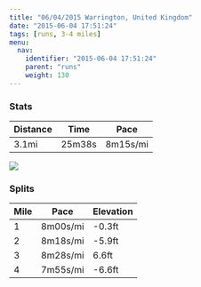 ```yaml
---
title: "06/04/2015 Warrington, United Kingdom"
date: "2015-06-04 17:51:24"
tags: [runs, 3-4 miles]
menu:
  nav:
    identifier: "2015-06-04 17:51:24"
    parent: "runs"
    weight: 130
---
```


### Stats

| Distance | Time | Pace |
|----------|------|------|
|3.1mi|25m38s|8m15s/mi|

<img src='https://maps.googleapis.com/maps/api/staticmap?maptype=roadmap&path=enc:sa{dIdb{NJbCpP}@XqPeCTSpG_LhAe@jEbQSDsPkBf@GjGaLbAo@lE|PQAiPeB`@E`GsLjAWnExP[AcPgBd@E|FmLhAa@xEdP_@ToPeBj@GjGeL`AIzE&key=AIzaSyC1MId7bFpkLXNAaYhBSTb8jLyiSqzbDtM&size=800x800&markers=color:yellow|label:S|53.39178,-2.60147&markers=color:green|label:F|53.39166000000002,-2.601959999999999'>

### Splits

| Mile | Pace | Elevation |
|------|------|-----------|
|1|8m00s/mi|-0.3ft|
|2|8m18s/mi|-5.9ft|
|3|8m28s/mi|6.6ft|
|4|7m55s/mi|-6.6ft|

